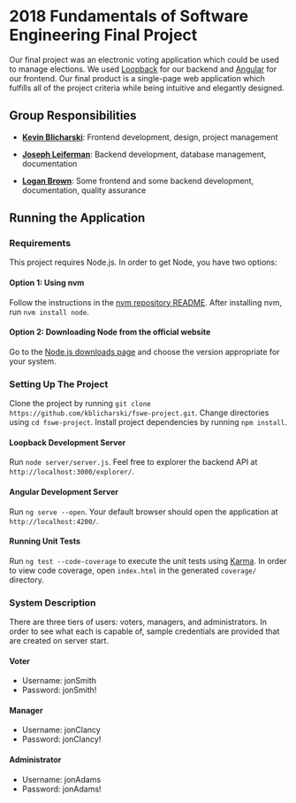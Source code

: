 # 2018 Fundamentals of Software Engineering Final Project
Our final project was an electronic voting application which could be used to manage elections. We used [Loopback](https://loopback.io/) for our backend and [Angular](https://angular.io/) for our frontend. Our final product is a single-page web application which fulfills all of the project criteria while being intuitive and elegantly designed.

## Group Responsibilities
- **[Kevin Blicharski](https://github.com/kblicharski)**: Frontend development, design, project management

- **[Joseph Leiferman](https://github.com/josephLeiferman)**: Backend development, database management, documentation

- **[Logan Brown](https://github.com/logan-brown8520)**: Some frontend and some backend development, documentation, quality assurance

## Running the Application

### Requirements
This project requires Node.js. In order to get Node, you have two options:

#### Option 1: Using nvm
Follow the instructions in the [nvm repository README](https://github.com/creationix/nvm). After installing nvm, run `nvm install node`.

#### Option 2: Downloading Node from the official website
Go to the [Node.js downloads page](https://nodejs.org/en/download/) and choose the version appropriate for your system.


### Setting Up The Project
Clone the project by running `git clone https://github.com/kblicharski/fswe-project.git`. Change directories using `cd fswe-project`. Install project dependencies by running `npm install`.

#### Loopback Development Server
Run `node server/server.js`. Feel free to explorer the backend API at `http://localhost:3000/explorer/`.

#### Angular Development Server
Run `ng serve --open`. Your default browser should open the application at `http://localhost:4200/`.

#### Running Unit Tests
Run `ng test --code-coverage` to execute the unit tests using [Karma](https://karma-runner.github.io). In order to view code coverage, open `index.html` in the generated `coverage/` directory.

### System Description
There are three tiers of users: voters, managers, and administrators. In order to see what each is capable of, sample credentials are provided that are created on server start.

#### Voter
- Username: jonSmith
- Password: jonSmith!

#### Manager
- Username: jonClancy
- Password: jonClancy!

#### Administrator
- Username: jonAdams
- Password: jonAdams!

